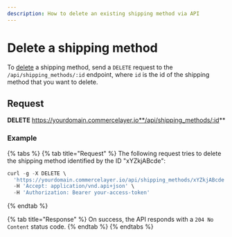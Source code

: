 ```yaml
---
description: How to delete an existing shipping method via API
---
```


# Delete a shipping method

To <a href="https://docs.commercelayer.io/developers/deleting-resources" target="_blank">delete</a> a shipping method, send a `DELETE` request to the `/api/shipping_methods/:id` endpoint, where `id` is the id of the shipping method that you want to delete.

## Request

**DELETE** https://yourdomain.commercelayer.io**/api/shipping_methods/:id**

### Example

{% tabs %}
{% tab title="Request" %}
The following request tries to delete the shipping method identified by the ID "xYZkjABcde":

```javascript
curl -g -X DELETE \
  'https://yourdomain.commercelayer.io/api/shipping_methods/xYZkjABcde' \
  -H 'Accept: application/vnd.api+json' \
  -H 'Authorization: Bearer your-access-token'
```
{% endtab %}

{% tab title="Response" %}
On success, the API responds with a `204 No Content` status code.
{% endtab %}
{% endtabs %}

